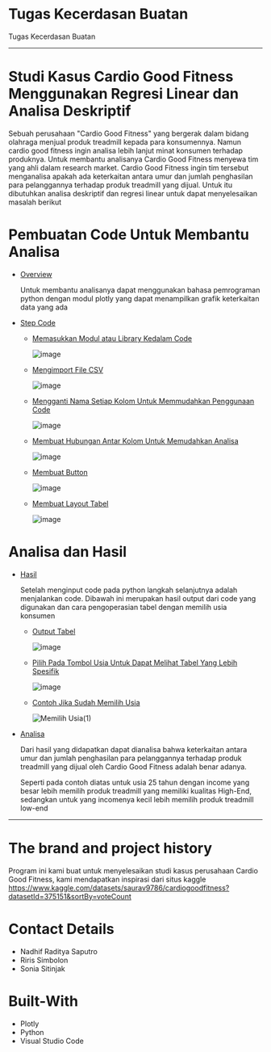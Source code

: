 # Tugas Kecerdasan Buatan
Tugas Kecerdasan Buatan

-----------------------------------------------------------------------------------------------------------------------------------------------------------------------

# Studi Kasus Cardio Good Fitness Menggunakan Regresi Linear dan Analisa Deskriptif

Sebuah perusahaan "Cardio Good Fitness" yang bergerak dalam bidang olahraga menjual produk treadmill kepada para konsumennya. Namun cardio good fitness ingin analisa lebih lanjut minat konsumen terhadap produknya. Untuk membantu analisanya Cardio Good Fitness menyewa tim yang ahli dalam research market. Cardio Good Fitness ingin tim tersebut menganalisa apakah ada keterkaitan antara umur dan jumlah penghasilan para pelanggannya terhadap produk treadmill yang dijual. Untuk itu dibutuhkan analisa deskriptif dan regresi linear untuk dapat menyelesaikan masalah berikut

# Pembuatan Code Untuk Membantu Analisa
- [Overview](#url)

  Untuk membantu analisanya dapat menggunakan bahasa pemrograman python dengan modul plotly yang dapat menampilkan grafik keterkaitan data yang ada
  
- [Step Code](#url)
    - [Memasukkan Modul atau Library Kedalam Code](#url)
      
      ![image](https://user-images.githubusercontent.com/124382956/216769086-50fbd59f-84e1-49b3-93c4-23865f052f27.png)

    - [Mengimport File CSV](#url)
      
       ![image](https://user-images.githubusercontent.com/124382956/216769126-bad11bef-7a6f-4f7e-8e49-c28c63a672dd.png)

    - [Mengganti Nama Setiap Kolom Untuk Memmudahkan Penggunaan Code](#url)

       ![image](https://user-images.githubusercontent.com/124382956/216769156-a98cac61-c9ec-4c34-ad75-bfde9ecb0090.png)

    - [Membuat Hubungan Antar Kolom Untuk Memudahkan Analisa](#url)
      
        ![image](https://user-images.githubusercontent.com/124382956/216771385-37693e05-721c-481b-9997-c141c12783ec.png)

    - [Membuat Button](#url)

        ![image](https://user-images.githubusercontent.com/124382956/216769296-a11bd7e4-dfce-406e-8b9f-9b3e0318d710.png)
      
    - [Membuat Layout Tabel](#url)

      ![image](https://user-images.githubusercontent.com/124382956/216771398-9d6722a2-9c6f-4bf3-ba03-97e34705224c.png)

# Analisa dan Hasil
- [Hasil](#url)

  Setelah menginput code pada python langkah selanjutnya adalah menjalankan code. Dibawah ini merupakan hasil output dari code yang digunakan dan cara pengoperasian tabel dengan memilih usia konsumen
  
    - [Output Tabel](#url)
      
      ![image](https://user-images.githubusercontent.com/124382956/216770827-d11716c8-ee1b-4f93-aeb6-bd6fbf386397.png)

    - [Pilih Pada Tombol Usia Untuk Dapat Melihat Tabel Yang Lebih Spesifik](#url)
      
      ![image](https://user-images.githubusercontent.com/124382956/216770835-8d805f84-6fd0-4aef-8b5f-d9c06f4dc1b9.png)

    - [Contoh Jika Sudah Memilih Usia](#url)
    
      ![Memilih Usia(1)](https://user-images.githubusercontent.com/124382956/217153997-7058a24c-03af-42ea-901f-eda5facc0507.gif)

     

  
      
- [Analisa](#url)

  Dari hasil yang didapatkan dapat dianalisa bahwa keterkaitan antara umur dan jumlah penghasilan para pelanggannya terhadap produk treadmill yang dijual oleh Cardio Good Fitness adalah benar adanya. 
  
  Seperti pada contoh diatas untuk usia 25 tahun dengan income yang besar lebih memilih produk treadmill yang memiliki kualitas High-End, sedangkan untuk yang incomenya kecil lebih memilih produk treadmill low-end
----------------------------------------------------------------------------------------------------------------------------------------------------------------------
# The brand and project history

Program ini kami buat untuk menyelesaikan studi kasus perusahaan Cardio Good Fitness, kami mendapatkan inspirasi dari situs kaggle https://www.kaggle.com/datasets/saurav9786/cardiogoodfitness?datasetId=375151&sortBy=voteCount

# Contact Details

- Nadhif Raditya Saputro
- Riris Simbolon
- Sonia Sitinjak

# Built-With

- Plotly
- Python
- Visual Studio Code



